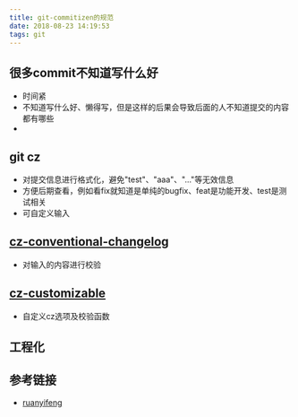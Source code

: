```yaml
---
title: git-commitizen的规范
date: 2018-08-23 14:19:53
tags: git
---
```


## 很多commit不知道写什么好
- 时间紧
- 不知道写什么好、懒得写，但是这样的后果会导致后面的人不知道提交的内容都有哪些
- 

## git cz
- 对提交信息进行格式化，避免"test"、"aaa"、"..."等无效信息
- 方便后期查看，例如看fix就知道是单纯的bugfix、feat是功能开发、test是测试相关
- 可自定义输入

## [cz-conventional-changelog](https://github.com/conventional-changelog/conventional-changelog)
- 对输入的内容进行校验

## [cz-customizable](https://github.com/leonardoanalista/cz-customizable)
- 自定义cz选项及校验函数

## 工程化

## 参考链接
- [ruanyifeng](http://www.ruanyifeng.com/blog/2016/01/commit_message_change_log.html)